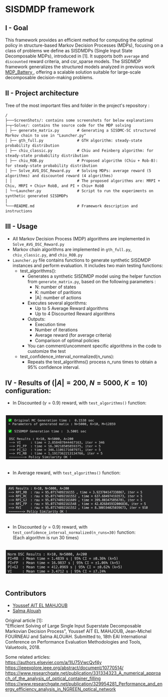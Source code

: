 # SISDMDP framework

## I - Goal

This framework provides an efficient method for computing the optimal policy in structure-based Markov Decision Processes (MDPs), focusing on a class of problems we define as SISDMDPs (Single Input State Decomposable MDPs), introduced in [1].
It supports both `average` and `discounted` reward criteria, and csr_sparse models. The SISDMDP framework generalizes the structured models analyzed in previous work <a href="https://github.com/ossef/MDP_Battery" target="_blank"> MDP_Battery </a>, offering a scalable solution suitable for large-scale decomposable decision-making problems.


## II - Project architecture

Tree of the most important files and folder in the project's repository :

```
/
├───ScreenShots/: contains some screenshots for below explanations
├─┬─Solve/: contains the source code for the MDP solving
│ ├── generate_matrix.py        # Generating a SISDMC-SC structured Markov chain to use in "Launcher.py"
│ ├── gth_full.py               # GTH algorithm: steady-state probability distribution
│ ├── chiu_classic.py           # Chiu and Feinberg algorithm: for steady-state probability distribution
│ ├── chiu_ROB.py               # Proposed algorithm (Chiu + Rob-B): for steady-state probability distribution
│ ├── Solve_AVG_DSC_Reward.py   # Solving MDPs: average reward (5 algorithms) and discounted reward (4 algorithms)
│ │                             # The proposed algorithms are: MRPI + Chiu, MRPI + Chiu+ RobB, and PI + Chiu+ RobB
│ └──Launcher.py                # Script to run the experiments on synthetic generated SISDMDPs 
│
└───README.md                   # Framework description and instructions
```

## III - Usage 
- All Markov Decision Process (MDP) algorithms are implemented in `Solve_AVG_DSC_Reward.py`
- Markov chain algorithms are implemented in `gth_full.py`, `chiu_classic.py`, and `chiu_ROB.py`
- `Launcher.py` file contains functions to generate synthetic SISDMDP instances and perform evaluation. It includes two main testing functions:
    - test_algorithms():
        - Generates a synthetic SISDMDP model using the helper function from `generate_matrix.py`, based on the following parameters :
            - N: number of states
            - K: number of paritions
            - |A|: number of actions
        - Executes several algorithms:
            - Up to 5 Average Reward algorithms
            - Up to 4 Discounted Reward algorithms
        - Outputs:
            - Execution time
            - Number of iterations
            - Average reward (for average criteria)
            - Comparison of optimal policies
        - You can comment/uncomment specific algorithms in the code to customize the test
    - test_confidence_interval_normalized(n_runs):
        - Repeats the test_algorithms() process n_runs times to obtain a 95% confidence interval.

## IV - Results of ($|A|=200$, $N=5000$, $K=10$) configuration: 

- In Discounted $(\gamma=0.9)$ reward, with `test_algorithms()` function: 
<br>
<div align="center">
    <img src="ScreenShots/ScreenShot_DSC.png" width="500" height="140"/>
</div>
<br>

- In Average reward, with `test_algorithms()` function: 
<br>
<div align="center">
    <img src="ScreenShots/ScreenShot_AVG.png" width="500" height="90"/>
</div>
<br>

- In Discounted $(\gamma=0.9)$ reward, with `test_confidence_interval_normalized(n_runs=30)` function: <br>
(Each algorithm is run 30 times)
<br>
<div align="center">
    <img src="ScreenShots/Results_IC_95.png" width="500" height="75"/>
</div>
<br>

##  Contributors

- [Youssef AIT EL MAHJOUB](https://github.com/ossef)
- [Salma Alouah](https://github.com/salouah003)

Original article [1]: <br>"Efficient Solving of Large Single Input Superstate Decomposable Markovian Decision Process", Youssef AIT EL MAHJOUB, Jean-Michel FOURNEAU and Salma ALOUAH. Submitted to, 18th EAI International Conference on Performance Evaluation Methodologies and Tools, Valuetools, 2018.

Some related articles: <br> 
https://authors.elsevier.com/a/1lU75VwcQvf4y <br>
https://ieeexplore.ieee.org/abstract/document/10770514/ <br>
https://www.researchgate.net/publication/331334323_A_numerical_approach_of_the_analysis_of_optical_container_filling <br>
https://www.researchgate.net/publication/329954281_Performance_and_energy_efficiency_analysis_in_NGREEN_optical_network 
